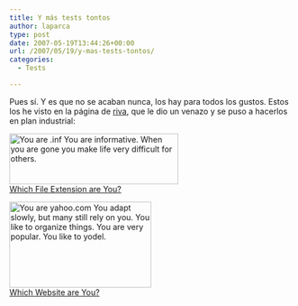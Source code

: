 ```yaml
---
title: Y más tests tontos
author: laparca
type: post
date: 2007-05-19T13:44:26+00:00
url: /2007/05/19/y-mas-tests-tontos/
categories:
  - Tests

---
```

Pues sí. Y es que no se acaban nunca, los hay para todos los gustos. Estos los he visto en la página de <a href="http://thangtar.laparca.es" target="_blank">riva</a>, que le dio un venazo y se puso a hacerlos en plan industrial:

[<img loading="lazy" decoding="async" src="http://www.bbspot.com/Images/News_Features/2004/10/file_extensions/inf.jpg" alt="You are .inf You are informative.  When you are gone you make life very difficult for others." border="0" height="90" width="300" />  
Which File Extension are You?][1]

[<img loading="lazy" decoding="async" src="http://www.bbspot.com/Images/News_Features/2005/02/website/yahoo.jpg" alt="You are yahoo.com You adapt slowly, but many still rely on you.  You like to organize things.  You are very popular. You like to yodel." border="0" height="152" width="252" />  
Which Website are You?][2]

 [1]: http://www.bbspot.com/News/2004/10/extension_quiz.php
 [2]: http://www.bbspot.com/News/2005/02/website_quiz.php